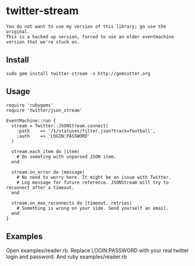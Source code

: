 # twitter-stream

    You do not want to use my version of this library; go use the original. 
    This is a hacked up version, forced to use an older eventmachine version that we're stuck on.

## Install

    sudo gem install twitter-stream -s http://gemcutter.org

## Usage

    require 'rubygems'
    require 'twitter/json_stream'
    
    EventMachine::run {
      stream = Twitter::JSONStream.connect(
        :path    => '/1/statuses/filter.json?track=football',
        :auth    => 'LOGIN:PASSWORD'
      )

      stream.each_item do |item|
        # Do someting with unparsed JSON item.
      end

      stream.on_error do |message|
        # No need to worry here. It might be an issue with Twitter. 
        # Log message for future reference. JSONStream will try to reconnect after a timeout.
      end
      
      stream.on_max_reconnects do |timeout, retries|
        # Something is wrong on your side. Send yourself an email.
      end
    }
    

## Examples

Open examples/reader.rb. Replace LOGIN:PASSWORD with your real twitter login and password. And
    ruby examples/reader.rb

